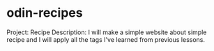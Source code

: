 # odin-recipes
Project: Recipe
Description: I will make a simple website about simple recipe and I will apply all the tags I've learned from previous lessons.
